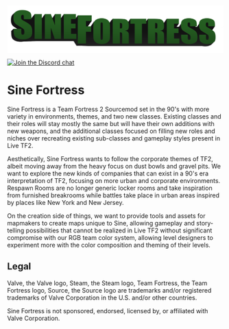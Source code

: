 <img src="./sine-logo.png" align="center">

[![Join the Discord chat](https://img.shields.io/badge/Discord-%23patch--pack-5865F2.svg?style=flat-square&logo=discord)](https://discord.gg/WxdD3keZZP)

# Sine Fortress
Sine Fortress is a Team Fortress 2 Sourcemod set in the 90's with more variety in environments, themes, and two new classes. Existing classes and their roles will stay mostly the same but will have their own additions with new weapons, and the additional classes focused on filling new roles and niches over recreating existing sub-classes and gameplay styles present in Live TF2. 

Aesthetically, Sine Fortress wants to follow the corporate themes of TF2, albeit moving away from the heavy focus on dust bowls and gravel pits. We want to explore the new kinds of companies that can exist in a 90's era interpretation of TF2, focusing on more urban and corporate environments. Respawn Rooms are no longer generic locker rooms and take inspiration from furnished breakrooms while battles take place in urban areas inspired by places like New York and New Jersey.

On the creation side of things, we want to provide tools and assets for mapmakers to create maps unique to Sine, allowing gameplay and story-telling possibilities that cannot be realized in Live TF2 without significant compromise with our RGB team color system, allowing level designers to experiment more with the color composition and theming of their levels.

## Legal

Valve, the Valve logo, Steam, the Steam logo, Team Fortress, the Team Fortress logo, Source, the Source logo are trademarks and/or registered trademarks of Valve Corporation in the U.S. and/or other countries.

Sine Fortress is not sponsored, endorsed, licensed by, or affiliated with Valve Corporation.

